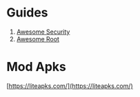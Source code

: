 # Guides
1. [Awesome Security](https://github.com/ashishb/android-security-awesome)
2. [Awesome Root](https://awesome-android-root.netlify.app/)

# Mod Apks
[https://liteapks.com/](https://liteapks.com/)
